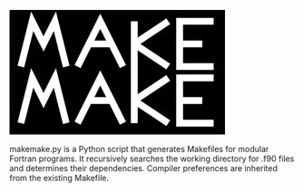 ![makemake logo](logo/logo.svg)

makemake.py is a Python script that generates Makefiles for modular Fortran
programs. It recursively searches the working directory for .f90 files and
determines their dependencies. Compiler preferences are inherited from the
existing Makefile.
